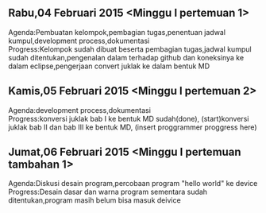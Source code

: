 Rabu,04 Februari 2015 <Minggu I pertemuan 1>   
---------------------------------------------
  Agenda:Pembuatan kelompok,pembagian tugas,penentuan jadwal kumpul,development process,dokumentasi   
  Progress:Kelompok sudah dibuat beserta pembagian tugas,jadwal kumpul sudah ditentukan,pengenalan dalam terhadap 
  github dan koneksinya ke dalam eclipse,pengerjaan convert juklak ke dalam bentuk MD   

Kamis,05 Februari 2015 <Minggu I pertemuan 2>   
---------------------------------------------
  Agenda:development process,dokumentasi   
  Progress:konversi juklak bab I ke bentuk MD sudah(done),
          (start)konversi juklak bab II dan bab III ke bentuk MD,
          (insert proggrammer proggress here)
          
Jumat,06 Februari 2015 <Minggu I pertemuan tambahan 1>   
---------------------------------------------
  Agenda:Diskusi desain program,percobaan program "hello world" ke device  
  Progress:Desain dasar dan warna program sementara sudah ditentukan,program masih belum bisa masuk deivice

